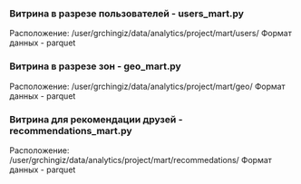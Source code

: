 ### Витрина в разрезе пользователей - users_mart.py
Расположение: /user/grchingiz/data/analytics/project/mart/users/
Формат данных - parquet


### Витрина в разрезе зон - geo_mart.py
Расположение: /user/grchingiz/data/analytics/project/mart/geo/
Формат данных - parquet


### Витрина для рекомендации друзей - recommendations_mart.py
Расположение: /user/grchingiz/data/analytics/project/mart/recommedations/
Формат данных - parquet
